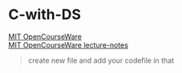 # C-with-DS


[MIT OpenCourseWare](https://www.youtube.com/playlist?list=PLUl4u3cNGP61Oq3tWYp6V_F-5jb5L2iHb)  
[MIT OpenCourseWare lecture-notes](https://ocw.mit.edu/courses/electrical-engineering-and-computer-science/6-006-introduction-to-algorithms-fall-2011/lecture-notes/)



>create new file and add your codefile in that
